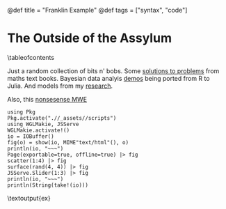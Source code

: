 @def title = "Franklin Example"
@def tags = ["syntax", "code"]

# The Outside of the Assylum

\tableofcontents <!-- you can use \toc as well -->

Just a random collection of bits n' bobs. Some [solutions to problems](/menu1/) from maths text books. Bayesian data analyis [demos](/menu3/) being ported from R to Julia. And models from my [research](/menu2/).

Also, this [nonsesense MWE](/MWE/index.html)

```julia:ex
using Pkg
Pkg.activate(".//_assets//scripts")
using WGLMakie, JSServe
WGLMakie.activate!()
io = IOBuffer()
fig(o) = show(io, MIME"text/html"(), o)
println(io, "~~~")
Page(exportable=true, offline=true) |> fig
scatter(1:4) |> fig
surface(rand(4, 4)) |> fig
JSServe.Slider(1:3) |> fig
println(io, "~~~")
println(String(take!(io)))
```
\textoutput{ex}
